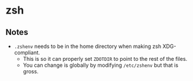# zsh

## Notes
- `.zshenv` needs to be in the home directory when making zsh XDG-compliant.
    - This is so it can properly set `ZDOTDIR` to point to the rest of the files.
    - You can change is globally by modifying `/etc/zshenv` but that is gross.
